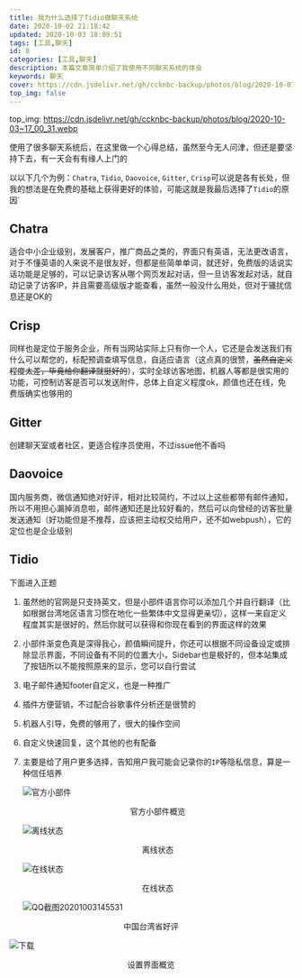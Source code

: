 ```yaml
---
title: 我为什么选择了Tidio做聊天系统
date: 2020-10-02 21:18:42
updated: 2020-10-03 18:09:51
tags: [工具,聊天]
id: 8
categories: [工具,聊天]
description: 本篇文章简单介绍了我使用不同聊天系统的体会
keywords: 聊天
cover: https://cdn.jsdelivr.net/gh/ccknbc-backup/photos/blog/2020-10-07~17_51_06.webp
top_img: false
---
```

top_img: https://cdn.jsdelivr.net/gh/ccknbc-backup/photos/blog/2020-10-03~17_00_31.webp

使用了很多聊天系统后，在这里做一个心得总结，虽然至今无人问津，但还是要坚持下去，有一天会有有缘人上门的

以以下几个为例：`Chatra`, `Tidio`, `Daovoice`, `Gitter`, `Crisp`可以说是各有长处，但我的想法是在免费的基础上获得更好的体验，可能这就是我最后选择了`Tidio`的原因`

## Chatra

适合中小企业级别，发展客户，推广商品之类的，界面只有英语，无法更改语言，对于不懂英语的人来说不是很友好，但都是些简单单词，就还好，免费版的话说实话功能是足够的，可以记录访客从哪个网页发起对话，但一旦访客发起对话，就自动记录了访客IP，并且需要高级版才能查看，虽然一般没什么用处，但对于骚扰信息还是OK的

## Crisp

同样也是定位于服务企业，所有当网站实际上只有你一个人，它还是会发送我们有什么可以帮您的，标配预调查填写信息，自适应语言（这点真的很赞，~~虽然自定义程度太差，毕竟给你翻译就挺好的~~），实时全球访客地图，机器人等都是很实用的功能，可控制访客是否可以发送附件，总体上自定义程度ok，颜值也还在线，免费版确实也够用的

## Gitter

创建聊天室或者社区，更适合程序员使用，不过issue他不香吗

## Daovoice

国内服务商，微信通知绝对好评，相对比较简约，不过以上这些都带有邮件通知，所以不用担心漏掉消息啦，邮件通知还是比较好看的，然后可以向曾经的访客批量发送通知（好功能但是不推荐，应该把主动权交给用户，还不如webpush），它的定位也是企业级别

## Tidio

下面进入正题

1. 虽然他的官网是只支持英文，但是小部件语言你可以添加几个并自行翻译（比如根据台湾地区语言习惯在地化一些繁体中文显得更亲切），这样一来自定义程度其实是很好的，然后你就可以获得和你现在看到的界面这样的效果

2. 小部件渐变色真是深得我心，颜值瞬间提升，你还可以根据不同设备设定或排除显示界面，不同设备有不同的位置大小，Sidebar也是极好的，但本站集成了按钮所以不能按照原来的显示，您可以自行尝试

3. 电子邮件通知footer自定义，也是一种推广

4. 插件方便营销，不过配合谷歌事件分析还是很赞的

5. 机器人引导，免费的够用了，很大的操作空间

6. 自定义快速回复，这个其他的也有配备

7. 主要是给了用户更多选择，告知用户我可能会记录你的`IP`等隐私信息，算是一种信任培养

   ![官方小部件](https://cdn.jsdelivr.net/gh/ccknbc-backup/photos/blog/2020-10-03~14_51_35.webp)

   <center>官方小部件概览</center>

   ![离线状态](https://cdn.jsdelivr.net/gh/ccknbc-backup/photos/blog/2020-10-03~14_52_16.webp)

   <center>离线状态</center>

   ![在线状态](https://cdn.jsdelivr.net/gh/ccknbc-backup/photos/blog/2020-10-03~14_52_23.webp)

   <center>在线状态</center>

   ![QQ截图20201003145531](https://cdn.jsdelivr.net/gh/ccknbc-backup/photos/blog/2020-10-03~14_55_44.webp)

<center>中国台湾省好评</center>

![下载](https://cdn.jsdelivr.net/gh/ccknbc-backup/photos/blog/2020-10-03~15_02_00.webp)

<center>设置界面概览</center>